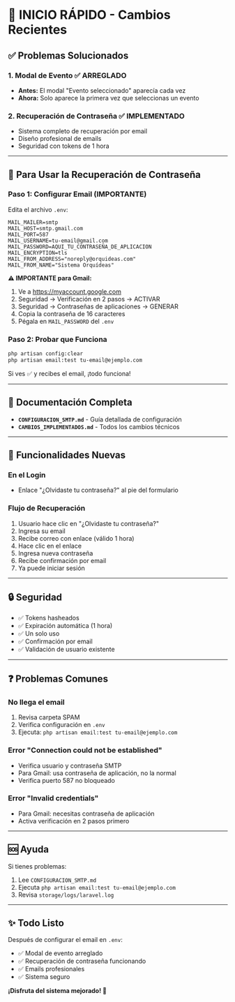 # 🚀 INICIO RÁPIDO - Cambios Recientes

## ✅ Problemas Solucionados

### 1. Modal de Evento ✅ ARREGLADO
- **Antes:** El modal "Evento seleccionado" aparecía cada vez
- **Ahora:** Solo aparece la primera vez que seleccionas un evento

### 2. Recuperación de Contraseña ✅ IMPLEMENTADO
- Sistema completo de recuperación por email
- Diseño profesional de emails
- Seguridad con tokens de 1 hora

---

## 🎯 Para Usar la Recuperación de Contraseña

### Paso 1: Configurar Email (IMPORTANTE)

Edita el archivo `.env`:

```env
MAIL_MAILER=smtp
MAIL_HOST=smtp.gmail.com
MAIL_PORT=587
MAIL_USERNAME=tu-email@gmail.com
MAIL_PASSWORD=AQUI_TU_CONTRASEÑA_DE_APLICACION
MAIL_ENCRYPTION=tls
MAIL_FROM_ADDRESS="noreply@orquideas.com"
MAIL_FROM_NAME="Sistema Orquídeas"
```

**⚠️ IMPORTANTE para Gmail:**
1. Ve a https://myaccount.google.com
2. Seguridad → Verificación en 2 pasos → ACTIVAR
3. Seguridad → Contraseñas de aplicaciones → GENERAR
4. Copia la contraseña de 16 caracteres
5. Pégala en `MAIL_PASSWORD` del `.env`

### Paso 2: Probar que Funciona

```bash
php artisan config:clear
php artisan email:test tu-email@ejemplo.com
```

Si ves ✅ y recibes el email, ¡todo funciona!

---

## 📖 Documentación Completa

- **`CONFIGURACION_SMTP.md`** - Guía detallada de configuración
- **`CAMBIOS_IMPLEMENTADOS.md`** - Todos los cambios técnicos

---

## 🎨 Funcionalidades Nuevas

### En el Login
- Enlace "¿Olvidaste tu contraseña?" al pie del formulario

### Flujo de Recuperación
1. Usuario hace clic en "¿Olvidaste tu contraseña?"
2. Ingresa su email
3. Recibe correo con enlace (válido 1 hora)
4. Hace clic en el enlace
5. Ingresa nueva contraseña
6. Recibe confirmación por email
7. Ya puede iniciar sesión

---

## 🔒 Seguridad

- ✅ Tokens hasheados
- ✅ Expiración automática (1 hora)
- ✅ Un solo uso
- ✅ Confirmación por email
- ✅ Validación de usuario existente

---

## ❓ Problemas Comunes

### No llega el email
1. Revisa carpeta SPAM
2. Verifica configuración en `.env`
3. Ejecuta: `php artisan email:test tu-email@ejemplo.com`

### Error "Connection could not be established"
- Verifica usuario y contraseña SMTP
- Para Gmail: usa contraseña de aplicación, no la normal
- Verifica puerto 587 no bloqueado

### Error "Invalid credentials"
- Para Gmail: necesitas contraseña de aplicación
- Activa verificación en 2 pasos primero

---

## 🆘 Ayuda

Si tienes problemas:
1. Lee `CONFIGURACION_SMTP.md`
2. Ejecuta `php artisan email:test tu-email@ejemplo.com`
3. Revisa `storage/logs/laravel.log`

---

## ✨ Todo Listo

Después de configurar el email en `.env`:
- ✅ Modal de evento arreglado
- ✅ Recuperación de contraseña funcionando
- ✅ Emails profesionales
- ✅ Sistema seguro

**¡Disfruta del sistema mejorado! 🎉**
